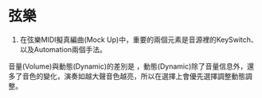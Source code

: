 # 弦樂

1. 在弦樂MIDI擬真編曲(Mock Up)中，重要的兩個元素是音源裡的KeySwitch、以及Automation兩個手法。

音量(Volume)與動態(Dynamic)的差別是 ，動態(Dynamic)除了音量信息外，還多了音色的變化，演奏如越大聲音色越亮，所以在選擇上會優先選擇調整動態調整。